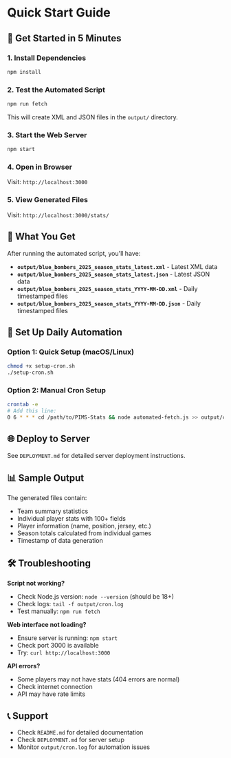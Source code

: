 # Quick Start Guide

## 🚀 Get Started in 5 Minutes

### 1. Install Dependencies
```bash
npm install
```

### 2. Test the Automated Script
```bash
npm run fetch
```
This will create XML and JSON files in the `output/` directory.

### 3. Start the Web Server
```bash
npm start
```

### 4. Open in Browser
Visit: `http://localhost:3000`

### 5. View Generated Files
Visit: `http://localhost:3000/stats/`

## 📁 What You Get

After running the automated script, you'll have:

- **`output/blue_bombers_2025_season_stats_latest.xml`** - Latest XML data
- **`output/blue_bombers_2025_season_stats_latest.json`** - Latest JSON data
- **`output/blue_bombers_2025_season_stats_YYYY-MM-DD.xml`** - Daily timestamped files
- **`output/blue_bombers_2025_season_stats_YYYY-MM-DD.json`** - Daily timestamped files

## 🔄 Set Up Daily Automation

### Option 1: Quick Setup (macOS/Linux)
```bash
chmod +x setup-cron.sh
./setup-cron.sh
```

### Option 2: Manual Cron Setup
```bash
crontab -e
# Add this line:
0 6 * * * cd /path/to/PIMS-Stats && node automated-fetch.js >> output/cron.log 2>&1
```

## 🌐 Deploy to Server

See `DEPLOYMENT.md` for detailed server deployment instructions.

## 📊 Sample Output

The generated files contain:
- Team summary statistics
- Individual player stats with 100+ fields
- Player information (name, position, jersey, etc.)
- Season totals calculated from individual games
- Timestamp of data generation

## 🛠️ Troubleshooting

**Script not working?**
- Check Node.js version: `node --version` (should be 18+)
- Check logs: `tail -f output/cron.log`
- Test manually: `npm run fetch`

**Web interface not loading?**
- Ensure server is running: `npm start`
- Check port 3000 is available
- Try: `curl http://localhost:3000`

**API errors?**
- Some players may not have stats (404 errors are normal)
- Check internet connection
- API may have rate limits

## 📞 Support

- Check `README.md` for detailed documentation
- Check `DEPLOYMENT.md` for server setup
- Monitor `output/cron.log` for automation issues 
